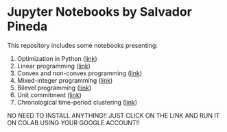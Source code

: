 # Jupyter Notebooks by Salvador Pineda

This repository includes some notebooks presenting:

1. Optimization in Python ([link](https://colab.research.google.com/github/salvapineda/notebooks/blob/main/OptimizationPython.ipynb))
2. Linear programming ([link](https://colab.research.google.com/github/salvapineda/notebooks/blob/main/LinearProgramming.ipynb))
3. Convex and non-convex programming ([link](https://colab.research.google.com/github/salvapineda/notebooks/blob/main/Convex_NonConvex.ipynb))
4. Mixed-integer programming ([link](https://colab.research.google.com/github/salvapineda/notebooks/blob/main/BranchAndBound.ipynb))
5. Bilevel programming ([link](https://colab.research.google.com/github/salvapineda/notebooks/blob/main/BilevelProgramming.ipynb))
6. Unit commitment ([link](https://colab.research.google.com/github/salvapineda/notebooks/blob/main/UnitCommitment.ipynb))
7. Chronological time-period clustering ([link](https://colab.research.google.com/github/salvapineda/notebooks/blob/main/ChronologicalClustering.ipynb))

NO NEED TO INSTALL ANYTHING!! JUST CLICK ON THE LINK AND RUN IT ON COLAB USING YOUR GOOGLE ACCOUNT!!
